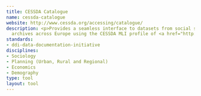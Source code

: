 ```yaml
---
title: CESSDA Catalogue
name: cessda-catalogue
website: http://www.cessda.org/accessing/catalogue/
description: <p>Provides a seamless interface to datasets from social science data
  archives across Europe using the CESSDA MLI profile of <a href="http://www.dcc.ac.uk/resources/metadata-standards/ddi-data-documentation-initiative">DDI</a>.</p>
standards:
- ddi-data-documentation-initiative
disciplines:
- Sociology
- Planning (Urban, Rural and Regional)
- Economics
- Demography
type: tool
layout: tool
---
```



